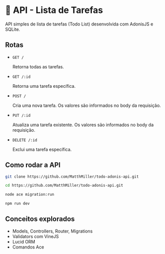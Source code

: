 # 📃 API - Lista de Tarefas

API simples de lista de tarefas (Todo List) desenvolvida com AdonisJS e SQLite.

## Rotas

- `GET /`
  <p>Retorna todas as tarefas.</p>
- `GET /:id`
  <p>Retorna uma tarefa específica.</p>
- `POST /`
  <p>Cria uma nova tarefa. Os valores são informados no body da requisição.</p>
- `PUT /:id`
  <p>Atualiza uma tarefa existente. Os valores são informados no body da requisição.</p>
- `DELETE /:id`
  <p>Exclui uma tarefa específica.</p>

## Como rodar a API

```bash
git clone https://github.com/MatthMiller/todo-adonis-api.git
```

```bash
cd https://github.com/MatthMiller/todo-adonis-api.git
```

```bash
node ace migration:run
```

```bash
npm run dev
```

## Conceitos explorados

- Models, Controllers, Router, Migrations
- Validators com VineJS
- Lucid ORM
- Comandos Ace

```

```
